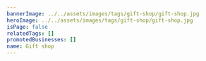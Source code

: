 ```yaml
---
bannerImage: ../../assets/images/tags/gift-shop/gift-shop.jpg
heroImage: ../../assets/images/tags/gift-shop/gift-shop.jpg
isPage: false
relatedTags: []
promotedBusinesses: []
name: Gift shop
---
```


